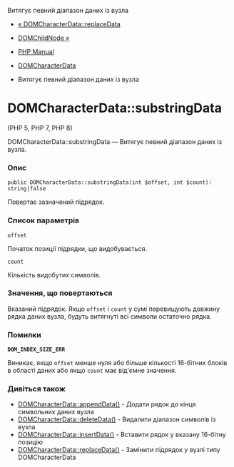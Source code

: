 Витягує певний діапазон даних із вузла

-   [« DOMCharacterData::replaceData](domcharacterdata.replacedata.md)
    
-   [DOMChildNode »](class.domchildnode.md)
    
-   [PHP Manual](index.md)
    
-   [DOMCharacterData](class.domcharacterdata.md)
    
-   Витягує певний діапазон даних із вузла
    

# DOMCharacterData::substringData

(PHP 5, PHP 7, PHP 8)

DOMCharacterData::substringData — Витягує певний діапазон даних із вузла.

### Опис

```methodsynopsis
public DOMCharacterData::substringData(int $offset, int $count): string|false
```

Повертає зазначений підрядок.

### Список параметрів

`offset`

Початок позиції підрядки, що видобувається.

`count`

Кількість видобутих символів.

### Значення, що повертаються

Вказаний підрядок. Якщо `offset` і `count` у сумі перевищують довжину рядка даних вузла, будуть витягнуті всі символи остаточно рядка.

### Помилки

**`DOM_INDEX_SIZE_ERR`**

Виникає, якщо `offset` менше нуля або більше кількості 16-бітних блоків в області даних або якщо `count` має від'ємне значення.

### Дивіться також

-   [DOMCharacterData::appendData()](domcharacterdata.appenddata.md) - Додати рядок до кінця символьних даних вузла
-   [DOMCharacterData::deleteData()](domcharacterdata.deletedata.md) - Видалити діапазон символів із вузла
-   [DOMCharacterData::insertData()](domcharacterdata.insertdata.md) - Вставити рядок у вказану 16-бітну позицію
-   [DOMCharacterData::replaceData()](domcharacterdata.replacedata.md) - Замінити підрядок у вузлі типу DOMCharacterData